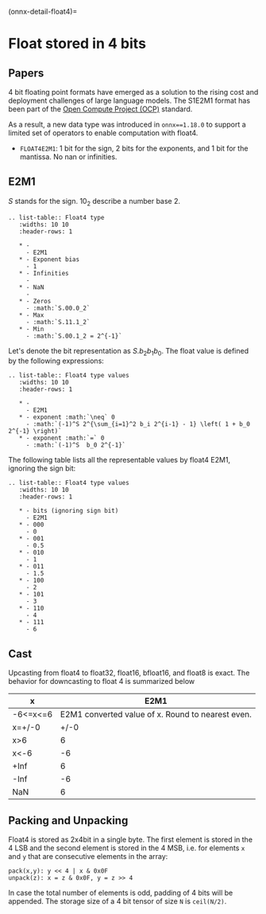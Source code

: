 <!--
Copyright (c) Model Infer Project Contributors

SPDX-License-Identifier: Apache-2.0
-->

(onnx-detail-float4)=

# Float stored in 4 bits

## Papers

4 bit floating point formats have emerged as a solution to the
rising cost and deployment challenges of large language models.
The S1E2M1 format has been part of the [Open Compute Project (OCP)](https://www.opencompute.org/documents/ocp-microscaling-formats-mx-v1-0-spec-final-pdf)
standard.

As a result, a new data type was introduced in `onnx==1.18.0`
to support a limited set of operators to enable computation
with float4.

- `FLOAT4E2M1`: 1 bit for the sign, 2 bits for the exponents, and 1 bit for the mantissa.
  No nan or infinities.

## E2M1

$S$ stands for the sign. $10_2$ describe a number base 2.

```{eval-rst}
.. list-table:: Float4 type
   :widths: 10 10
   :header-rows: 1

   * -
     - E2M1
   * - Exponent bias
     - 1
   * - Infinities
     -
   * - NaN
     -
   * - Zeros
     - :math:`S.00.0_2`
   * - Max
     - :math:`S.11.1_2`
   * - Min
     - :math:`S.00.1_2 = 2^{-1}`

```

Let's denote the bit representation as $S.b_2 b_1 b_0$.
The float value is defined by the following expressions:

```{eval-rst}
.. list-table:: Float4 type values
   :widths: 10 10
   :header-rows: 1

   * -
     - E2M1
   * - exponent :math:`\neq` 0
     - :math:`(-1)^S 2^{\sum_{i=1}^2 b_i 2^{i-1} - 1} \left( 1 + b_0 2^{-1} \right)`
   * - exponent :math:`=` 0
     - :math:`(-1)^S  b_0 2^{-1}`
```

The following table lists all the representable values by float4 E2M1, ignoring the sign bit:
```{eval-rst}
.. list-table:: Float4 type values
   :widths: 10 10
   :header-rows: 1

   * - bits (ignoring sign bit)
     - E2M1
   * - 000
     - 0
   * - 001
     - 0.5
   * - 010
     - 1
   * - 011
     - 1.5
   * - 100
     - 2
   * - 101
     - 3
   * - 110
     - 4
   * - 111
     - 6
```

## Cast

Upcasting from float4 to float32, float16, bfloat16, and float8 is exact.
The behavior for downcasting to float 4 is summarized below

| x                 | E2M1                                              |
| ----------------- | ------------------------------------------------- |
| -6<=x<=6          | E2M1 converted value of x. Round to nearest even. |
| x=+/-0            | +/-0                                              |
| x>6               | 6                                                 |
| x<-6              | -6                                                |
| +Inf              | 6                                                 |
| -Inf              | -6                                                |
| NaN               | 6                                                 |

## Packing and Unpacking

Float4 is stored as 2x4bit in a single byte.
The first element is stored in the 4 LSB and the second element is stored in the 4 MSB,
i.e. for elements `x` and `y` that are consecutive elements in the array:
```
pack(x,y): y << 4 | x & 0x0F
unpack(z): x = z & 0x0F, y = z >> 4
```
In case the total number of elements is odd, padding of 4 bits will be appended.
The storage size of a 4 bit tensor of size `N` is `ceil(N/2)`.
